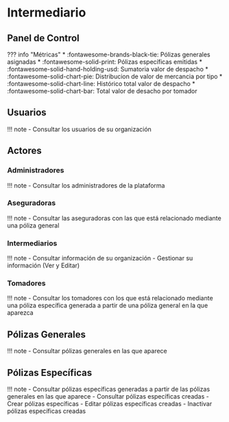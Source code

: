 # Intermediario

## Panel de Control

??? info "Métricas"
    * :fontawesome-brands-black-tie:  Pólizas  generales asignadas
    * :fontawesome-solid-print:  Pólizas específicas emitidas
    * :fontawesome-solid-hand-holding-usd: Sumatoria valor de despacho
    * :fontawesome-solid-chart-pie:  Distribucion de valor de mercancia por tipo
    * :fontawesome-solid-chart-line:  Histórico total valor de despacho
    * :fontawesome-solid-chart-bar:  Total valor de desacho por tomador

## Usuarios
    
!!! note
    - Consultar los usuarios de su organización 

## Actores

### Administradores

!!! note
    - Consultar los administradores de la plataforma

### Aseguradoras

!!! note
    - Consultar las aseguradoras con las que está relacionado mediante una póliza general

### Intermediarios

!!! note
    - Consultar información de su organización
    - Gestionar su información (Ver y Editar)

### Tomadores

!!! note
    - Consultar los tomadores con los que está relacionado mediante una póliza específica generada a partir de una póliza general en la que aparezca

## Pólizas Generales

!!! note
    - Consultar pólizas generales en las que aparece

## Pólizas Específicas

!!! note
    - Consultar pólizas específicas generadas a partir de las pólizas generales en las que aparece
    - Consultar pólizas específicas creadas
    - Crear pólizas específicas
    - Editar pólizas específicas creadas
    - Inactivar pólizas específicas creadas